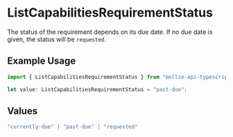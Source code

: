# ListCapabilitiesRequirementStatus

The status of the requirement depends on its due date.
If no due date is given, the status will be `requested`.

## Example Usage

```typescript
import { ListCapabilitiesRequirementStatus } from "mollie-api-typescript/models/operations";

let value: ListCapabilitiesRequirementStatus = "past-due";
```

## Values

```typescript
"currently-due" | "past-due" | "requested"
```